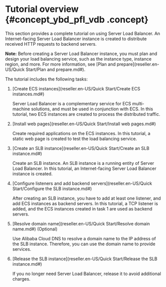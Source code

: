 # Tutorial overview {#concept_ybd_pfl_vdb .concept}

This section provides a complete tutorial on using Server Load Balancer. An Internet-facing Server Load Balancer instance is created to distribute received HTTP requests to backend servers.

**Note:** Before creating a Server Load Balancer instance, you must plan and design your load balancing service, such as the instance type, instance region, and more. For more information, see [Plan and prepare](reseller.en-US/Quick Start/Plan and prepare.md#).

The tutorial includes the following tasks:

1.  [Create ECS instances](reseller.en-US/Quick Start/Create ECS instances.md#)

    Server Load Balancer is a complementary service for ECS multi-machine solutions, and must be used in conjunction with ECS. In this tutorial, two ECS instances are created to process the distributed traffic.

2.  [Install web pages](reseller.en-US/Quick Start/Install web pages.md#)

    Create required applications on the ECS instances. In this tutorial, a static web page is created to test the load balancing service.

3.  [Create an SLB instance](reseller.en-US/Quick Start/Create an SLB instance.md#)

    Create an SLB instance. An SLB instance is a running entity of Server Load Balancer. In this tutorial, an Internet-facing Server Load Balancer instance is created.

4.  [Configure listeners and add backend servers](reseller.en-US/Quick Start/Configure the SLB instance.md#)

    After creating an SLB instance, you have to add at least one listener, and add ECS instances as backend servers. In this tutorial, a TCP listener is added, and the ECS instances created in task 1 are used as backend servers.

5.  [Resolve domain name](reseller.en-US/Quick Start/Resolve domain name.md#) \(Optional\)

    Use Alibaba Cloud DNS to resolve a domain name to the IP address of the SLB instance. Therefore, you can use the domain name to provide services.

6.  [Release the SLB instance](reseller.en-US/Quick Start/Release the SLB instance.md#)

    If you no longer need Server Load Balancer, release it to avoid additional charges.


